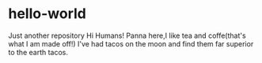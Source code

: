 # hello-world
Just another repository
Hi Humans!
Panna here,I like tea and coffe(that's what I am made off!)
I've had tacos on the moon and find them far superior to the earth tacos.

